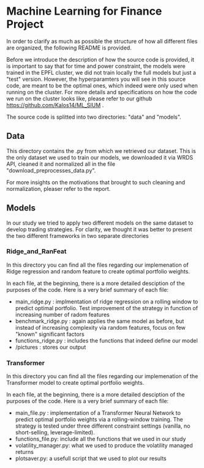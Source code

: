# Machine Learning for Finance Project

In order to clarify as much as possible the structure of how all different
files are organized, the following README is provided.

Before we introduce the description of how the source code is provided,
it is important to say that for time and power constraint, the models were 
trained in the EPFL cluster, we did not train locally the full models but just a 
"test" version. However, the hyperparamters you will see in this source code, are 
meant to be the optimal ones, which indeed were only used when running 
on the cluster. For more details and specifications on how the code we run on the cluster 
looks like, please refer to our github https://github.com/Kalos14/ML_SIUM . 



The source code is splitted into two directories: "data" and "models".

## Data
This directory contains the .py from which we retrieved our dataset.
This is the only dataset we used to train our models, we downloaded it
via WRDS API, cleaned it and normalized all in the file "download_preprocesses_data.py".

For more insights on the motivations that brought to such cleaning and normalization, pleaser
refer to the report.

## Models

In our study we tried to apply two different models on the same 
dataset to develop trading strategies. For clarity, we thought it was better
to present the two different frameworks in two separate directories

### Ridge_and_RanFeat

In this directory you can find all the files regarding our implemenation of Ridge regression
and random feature to create optimal portfolio weights.

In each file, at the beginning, there is a more detailed desciption of the purposes
of the code. Here is a very brief summary of each file:

- main_ridge.py : implmentation of ridge regression on a rolling window to predict optimal 
portfolio. Test improvement of the strategy in function of increasing number of radom features
- benchmark_ridge.py : again applies the same model as before, but instead of increasing complexity
via random features, focus on few "known" significant factors
- functions_ridge.py : includes the functions that indeed define our model
- /pictures : stores our output

### Transformer

In this directory you can find all the files regarding our implemenation of the Transformer model to create optimal portfolio weights.

In each file, at the beginning, there is a more detailed desciption of the purposes
of the code. Here is a very brief summary of each file:

- main_file.py :  implementation of a Transformer Neural Network to predict optimal portfolio weights via a rolling-window training. The strategy is tested under three different constraint settings (vanilla, no short-selling, leverage-limited).
- functions_file.py: include all the functions that we used in our study
- volatility_manager.py: what we used to produce the volatility managed returns
- plotsaver.py: a usefull script that we used to plot our results 
